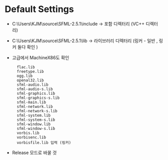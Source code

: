 # Default Settings 
* C:\Users\KJM\source\SFML-2.5.1\include -> 포함 디렉터리 (VC++ 디렉터리)
* C:\Users\KJM\source\SFML-2.5.1\lib -> 라이브러리 디렉터리  (링커 - 일반 , 링커 둘다 확인 )
* 고급에서 MachineX86도 확인 

		flac.lib
		freetype.lib
		ogg.lib
		openal32.lib
		sfml-audio.lib
		sfml-audio-s.lib
		sfml-graphics.lib
		sfml-graphics-s.lib
		sfml-main.lib
		sfml-network.lib
		sfml-network-s.lib
		sfml-system.lib
		sfml-system-s.lib
		sfml-window.lib
		sfml-window-s.lib
		vorbis.lib
		vorbisenc.lib
		vorbisfile.lib 입력 (링커)

* Release 모드로 바꿀 것 
